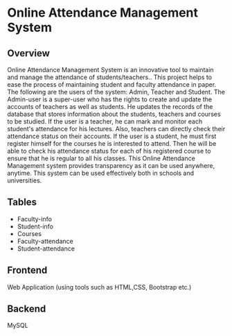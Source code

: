 # Online Attendance Management System

## Overview
Online Attendance Management System is an innovative tool to maintain and manage the attendance of students/teachers.. This project helps to ease the process of maintaining student and faculty attendance in paper.
The following are the users of the system: Admin, Teacher and Student. 
The Admin-user is a super-user who has the rights to create and update the accounts of teachers as well as students. He updates the records of the database that stores information about the students, teachers and courses to be studied.
If the user is a teacher, he can mark and monitor each student's attendance for his lectures. Also, teachers can directly check their attendance status on their accounts.
If the user is a student, he must first register himself for the courses he is interested to attend. Then he will be able to check his attendance status for each of his registered course to ensure that he is regular to all his classes.
This Online Attendance Management system provides transparency as it can be used anywhere, anytime. This system can be used effectively both in schools and universities.

## Tables
* Faculty-info
* Student-info
* Courses
* Faculty-attendance
* Student-attendance

## Frontend
Web Application (using tools such as HTML,CSS, Bootstrap etc.)

## Backend
MySQL
